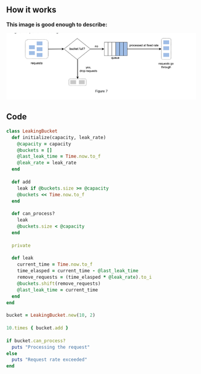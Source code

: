 ## How it works

**This image is good enough to describe:**

![leaking_bucket](../images/leaking_bucket.png)


## Code
```ruby
class LeakingBucket
  def initialize(capacity, leak_rate)
    @capacity = capacity
    @buckets = []
    @last_leak_time = Time.now.to_f
    @leak_rate = leak_rate
  end

  def add
    leak if @buckets.size >= @capacity
    @buckets << Time.now.to_f
  end

  def can_process?
    leak
    @buckets.size < @capacity
  end

  private

  def leak
    current_time = Time.now.to_f
    time_elasped = current_time - @last_leak_time
    remove_requests = (time_elasped * @leak_rate).to_i
    @buckets.shift(remove_requests)
    @last_leak_time = current_time
  end
end

bucket = LeakingBucket.new(10, 2)

10.times { bucket.add }

if bucket.can_process?
  puts "Processing the request"
else
  puts "Request rate exceeded"
end
```

